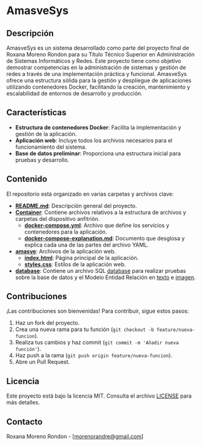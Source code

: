 # AmasveSys

## Descripción

AmasveSys es un sistema desarrollado como parte del proyecto final de Roxana Moreno Rondon para su Título Técnico Superior en Administración de Sistemas Informáticos y Redes. Este proyecto tiene como objetivo demostrar competencias en la administración de sistemas y gestión de redes a través de una implementación práctica y funcional. AmasveSys ofrece una estructura sólida para la gestión y despliegue de aplicaciones utilizando contenedores Docker, facilitando la creación, mantenimiento y escalabilidad de entornos de desarrollo y producción.

## Características

- **Estructura de contenedores Docker**: Facilita la implementación y gestión de la aplicación.
- **Aplicación web**: Incluye todos los archivos necesarios para el funcionamiento del sistema.
- **Base de datos preliminar**: Proporciona una estructura inicial para pruebas y desarrollo.

## Contenido

El repositorio está organizado en varias carpetas y archivos clave:

- **[README.md](README.md)**: Descripción general del proyecto.
- **[Container](Container/)**: Contiene archivos relativos a la estructura de archivos y carpetas del dispositivo anfitrión.
  - **[docker-compose.yml](Container/docker-compose.yaml)**: Archivo que define los servicios y contenedores para la aplicación.
  - **[docker-compose-explanation.md](Container/docker_compose-parts.md)**: Documento que desglosa y explica cada una de las partes del archivo YAML.
- **[amasve](amasve/)**: Archivos de la aplicación web.
  - **[index.html](amasve/login.php)**: Página principal de la aplicación.
  - **[styles.css](amasve/css/style.css)**: Estilos de la aplicación web.
- **[database](database/)**: Contiene un archivo SQL [database](database/amasve.sql) para realizar pruebas sobre la base de datos y el Modelo Entidad Relación en [texto](database/MER_AMASVE.md) e [imagen](database/MER_AMASVE.svg).




## Contribuciones

¡Las contribuciones son bienvenidas! Para contribuir, sigue estos pasos:

1. Haz un fork del proyecto.
2. Crea una nueva rama para tu función (`git checkout -b feature/nueva-funcion`).
3. Realiza tus cambios y haz commit (`git commit -m 'Añadir nueva función'`).
4. Haz push a la rama (`git push origin feature/nueva-funcion`).
5. Abre un Pull Request.

## Licencia

Este proyecto está bajo la licencia MIT. Consulta el archivo [LICENSE](LICENSE) para más detalles.

## Contacto

Roxana Moreno Rondon - [morenorandre@gmail.com]
